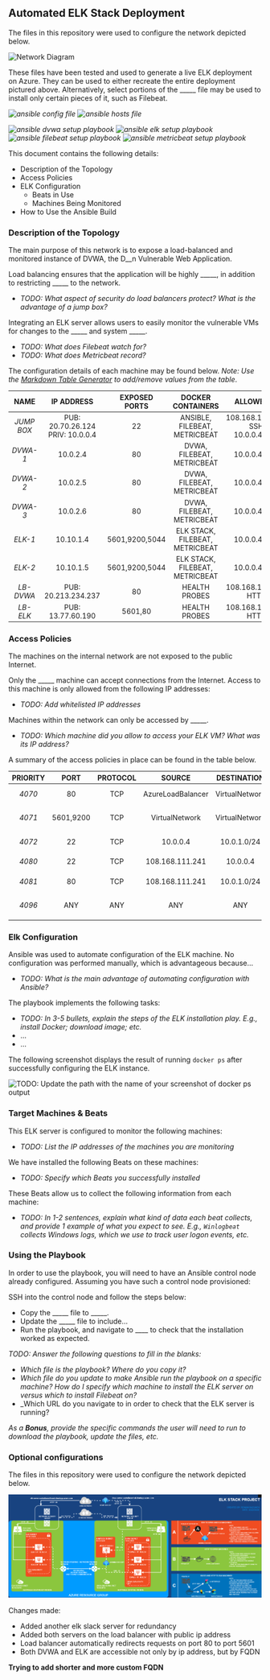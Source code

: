 ## Automated ELK Stack Deployment

The files in this repository were used to configure the network depicted below.

![Network Diagram](https://github.com/rrazumov-rrs/cyber-project/blob/main/Diagrams/ELK_STACK_PROJECT-BONUS.pngg)

These files have been tested and used to generate a live ELK deployment on Azure. They can be used to either recreate the entire deployment pictured above. Alternatively, select portions of the _____ file may be used to install only certain pieces of it, such as Filebeat.

_![ansible config file](https://github.com/rrazumov-rrs/cyber-project/blob/main/)_
_![ansible hosts file](https://github.com/rrazumov-rrs/cyber-project/blob/main/)_

_![ansible dvwa setup playbook](https://github.com/rrazumov-rrs/cyber-project/blob/main/)_
_![ansible elk setup playbook](https://github.com/rrazumov-rrs/cyber-project/blob/main/)_
_![ansible filebeat setup playbook](https://github.com/rrazumov-rrs/cyber-project/blob/main/)_
_![ansible metricbeat setup playbook](https://github.com/rrazumov-rrs/cyber-project/blob/main/)_

This document contains the following details:
- Description of the Topology
- Access Policies
- ELK Configuration
  - Beats in Use
  - Machines Being Monitored
- How to Use the Ansible Build


### Description of the Topology

The main purpose of this network is to expose a load-balanced and monitored instance of DVWA, the D__n Vulnerable Web Application.

Load balancing ensures that the application will be highly _____, in addition to restricting _____ to the network.
- _TODO: What aspect of security do load balancers protect? What is the advantage of a jump box?_

Integrating an ELK server allows users to easily monitor the vulnerable VMs for changes to the _____ and system _____.
- _TODO: What does Filebeat watch for?_
- _TODO: What does Metricbeat record?_

The configuration details of each machine may be found below.
_Note: Use the [Markdown Table Generator](http://www.tablesgenerator.com/markdown_tables) to add/remove values from the table_.

|  **NAME**  |            **IP ADDRESS**           | **EXPOSED PORTS** |      **DOCKER CONTAINERS**      |            **ALLOWED IP**           |
|:----------:|:-----------------------------------:|:-----------------:|:-------------------------------:|:-----------------------------------:|
| _JUMP BOX_ | PUB: 20.70.26.124<br>PRIV: 10.0.0.4 |         22        |  ANSIBLE, FILEBEAT, METRICBEAT  | 108.168.111.241 SSH<br>10.0.0.4 SSH |
|  _DVWA-1_  |               10.0.2.4              |         80        |    DVWA, FILEBEAT, METRICBEAT   |             10.0.0.4 SSH            |
|  _DVWA-2_  |               10.0.2.5              |         80        |    DVWA, FILEBEAT, METRICBEAT   |             10.0.0.4 SSH            |
|  _DVWA-3_  |               10.0.2.6              |         80        |    DVWA, FILEBEAT, METRICBEAT   |             10.0.0.4 SSH            |
|   _ELK-1_  |              10.10.1.4              |   5601,9200,5044  | ELK STACK, FILEBEAT, METRICBEAT |             10.0.0.4 SSH            |
|   _ELK-2_  |              10.10.1.5              |   5601,9200,5044  | ELK STACK, FILEBEAT, METRICBEAT |             10.0.0.4 SSH            |
|  _LB-DVWA_ |         PUB: 20.213.234.237         |         80        |          HEALTH PROBES          |         108.168.111.241 HTTP        |
|  _LB-ELK_  |          PUB: 13.77.60.190          |      5601,80      |          HEALTH PROBES          |         108.168.111.241 HTTP        |

### Access Policies

The machines on the internal network are not exposed to the public Internet. 

Only the _____ machine can accept connections from the Internet. Access to this machine is only allowed from the following IP addresses:
- _TODO: Add whitelisted IP addresses_

Machines within the network can only be accessed by _____.
- _TODO: Which machine did you allow to access your ELK VM? What was its IP address?_

A summary of the access policies in place can be found in the table below.

| **PRIORITY** | **PORT** | **PROTOCOL** | **SOURCE** | **DESTINATION** | **ACTION** | **DESCRIPTION** |
|:---:|:---:|:---:|:---:|:---:|:---:|:---:|
| _4070_ | 80 | TCP | AzureLoadBalancer | VirtualNetwork | ALLOW | LOADBALLANCER HEALTH PROBES |
| _4071_ | 5601,9200 | TCP | VirtualNetwork | VirtualNetwork | ALLOW | SEND STATISTICS TO ELK |
| _4072_ | 22 | TCP | 10.0.0.4 | 10.0.1.0/24 | ALLOW | SSH FROM JBOX TO DVWA |
| _4080_ | 22 | TCP | 108.168.111.241 | 10.0.0.4 | ALLOW | SSH FROM HOME TO JBOX |
| _4081_ | 80 | TCP | 108.168.111.241 | 10.0.1.0/24 | ALLOW | HTTP FROM HOME TO DVWA |
| _4096_ | ANY | ANY | ANY | ANY | DENY | DENY ALL TRAFFIC ON VNET |

### Elk Configuration

Ansible was used to automate configuration of the ELK machine. No configuration was performed manually, which is advantageous because...
- _TODO: What is the main advantage of automating configuration with Ansible?_

The playbook implements the following tasks:
- _TODO: In 3-5 bullets, explain the steps of the ELK installation play. E.g., install Docker; download image; etc._
- ...
- ...

The following screenshot displays the result of running `docker ps` after successfully configuring the ELK instance.

![TODO: Update the path with the name of your screenshot of docker ps output](Images/docker_ps_output.png)

### Target Machines & Beats
This ELK server is configured to monitor the following machines:
- _TODO: List the IP addresses of the machines you are monitoring_

We have installed the following Beats on these machines:
- _TODO: Specify which Beats you successfully installed_

These Beats allow us to collect the following information from each machine:
- _TODO: In 1-2 sentences, explain what kind of data each beat collects, and provide 1 example of what you expect to see. E.g., `Winlogbeat` collects Windows logs, which we use to track user logon events, etc._

### Using the Playbook
In order to use the playbook, you will need to have an Ansible control node already configured. Assuming you have such a control node provisioned: 

SSH into the control node and follow the steps below:
- Copy the _____ file to _____.
- Update the _____ file to include...
- Run the playbook, and navigate to ____ to check that the installation worked as expected.

_TODO: Answer the following questions to fill in the blanks:_
- _Which file is the playbook? Where do you copy it?_
- _Which file do you update to make Ansible run the playbook on a specific machine? How do I specify which machine to install the ELK server on versus which to install Filebeat on?_
- _Which URL do you navigate to in order to check that the ELK server is running?

_As a **Bonus**, provide the specific commands the user will need to run to download the playbook, update the files, etc._

### Optional configurations


The files in this repository were used to configure the network depicted below.

![Network Diagram](https://github.com/rrazumov-rrs/rrazumov-rrs/blob/main/Diagrams/ELK_STACK_PROJECT-BONUS.png)

Changes made:

- Added another elk slack server for redundancy
- Added both servers on the load balancer with public ip address
- Load balancer automatically redirects requests on port 80 to port 5601
- Both DVWA and ELK are accessible not only by ip address, but by FQDN

**Trying to add shorter and more custom FQDN**